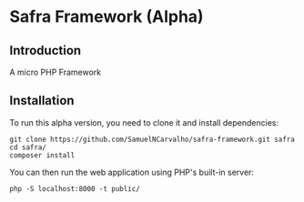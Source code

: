 # Safra Framework (Alpha)

## Introduction

A micro PHP Framework

## Installation

To run this alpha version, you need to clone it and install dependencies:

```
git clone https://github.com/SamuelNCarvalho/safra-framework.git safra
cd safra/
composer install
```

You can then run the web application using PHP's built-in server:
```
php -S localhost:8000 -t public/
```